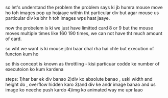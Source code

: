 so let's understand the problem
the problem says ki jb humra mouse move ho toh images pop up hojaaye within tht particular div but agar mouse us particular div ke bhr h toh images wps haat jaaye.

now the probelem is ki we just have limitted card 8 or 9 but the mouse moves multiple times like 160 190 times, we can not have tht much amount of card.

so wht we want is ki mouse jitni baar chal rha hai chle but execution of functon kum ho

so this concept is known as throttling - kisi particuar codde ke number of executoion ko kum kardena

steps:
1)har bar ek div banao
2)div ko absolute banao , uski width and height do , overflow hidden karo
3)and div ke andr image banao and us image ko neeche push kardo
4)img ko animated way me upr laao